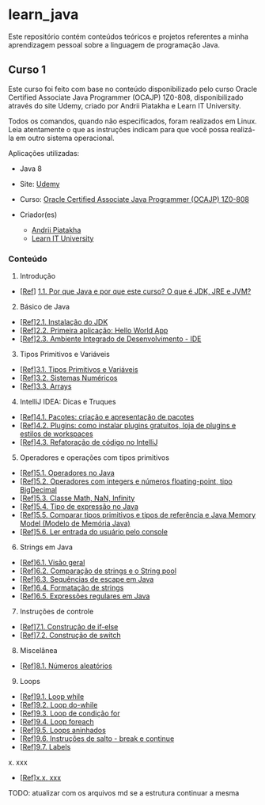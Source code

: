 # learn_java
Este repositório contém conteúdos teóricos e projetos referentes a minha aprendizagem pessoal sobre a linguagem de programação Java.

## Curso 1

Este curso foi feito com base no conteúdo disponibilizado pelo curso Oracle Certified Associate Java Programmer (OCAJP) 1Z0-808, disponibilizado através do site Udemy, criado por Andrii Piatakha e Learn IT University.

Todos os comandos, quando não especificados, foram realizados em Linux. Leia atentamente o que as instruções indicam para que você possa realizá-la em outro sistema operacional.

Aplicações utilizadas:
- Java 8

- Site: [Udemy](https://www.udemy.com/)
- Curso: [Oracle Certified Associate Java Programmer (OCAJP) 1Z0-808](https://www.udemy.com/course/oracle-certification-1z0-808-and-1z0-811-learnit/)
- Criador(es)
  - [Andrii Piatakha](https://www.udemy.com/user/andrii-piatakha/)
  - [Learn IT University](https://www.udemy.com/user/learn-it-university/)

### Conteúdo

1. Introdução
- [[Ref](https://www.udemy.com/course/oracle-certification-1z0-808-and-1z0-811-learnit/learn/lecture/27793500)]
    [1.1. Por que Java e por que este curso? O que é JDK, JRE e JVM?](xxx.md)

2. Básico de Java
- [[Ref](https://www.udemy.com/course/oracle-certification-1z0-808-and-1z0-811-learnit/learn/lecture/27793508)][2.1. Instalação do JDK](xxx.md)
- [[Ref](https://www.udemy.com/course/oracle-certification-1z0-808-and-1z0-811-learnit/learn/lecture/27793512)][2.2. Primeira aplicação: Hello World App](xxx.md)
- [[Ref](https://www.udemy.com/course/oracle-certification-1z0-808-and-1z0-811-learnit/learn/lecture/27793526)][2.3. Ambiente Integrado de Desenvolvimento - IDE](xxx.md)

3. Tipos Primitivos e Variáveis
- [[Ref](https://www.udemy.com/course/oracle-certification-1z0-808-and-1z0-811-learnit/learn/lecture/27793536)][3.1. Tipos Primitivos e Variáveis](xxx.md)
- [[Ref](https://www.udemy.com/course/oracle-certification-1z0-808-and-1z0-811-learnit/learn/lecture/27793538)][3.2. Sistemas Numéricos](xxx.md)
- [[Ref](https://www.udemy.com/course/oracle-certification-1z0-808-and-1z0-811-learnit/learn/lecture/27793544)][3.3. Arrays](xxx.md)

4. IntelliJ IDEA: Dicas e Truques
- [[Ref](https://www.udemy.com/course/oracle-certification-1z0-808-and-1z0-811-learnit/learn/lecture/30316678)][4.1. Pacotes: criação e apresentação de pacotes](xxx.md)
- [[Ref](https://www.udemy.com/course/oracle-certification-1z0-808-and-1z0-811-learnit/learn/lecture/30316700)][4.2. Plugins: como instalar plugins gratuitos, loja de plugins e estilos de workspaces](xxx.md)
- [[Ref](https://www.udemy.com/course/oracle-certification-1z0-808-and-1z0-811-learnit/learn/lecture/30316716)][4.3. Refatoração de código no IntelliJ](xxx.md)

5. Operadores e operações com tipos primitivos
- [[Ref](https://www.udemy.com/course/oracle-certification-1z0-808-and-1z0-811-learnit/learn/lecture/27793556)][5.1. Operadores no Java](xxx.md)
- [[Ref](https://www.udemy.com/course/oracle-certification-1z0-808-and-1z0-811-learnit/learn/lecture/27793566)][5.2. Operadores com integers e números floating-point, tipo BigDecimal](xxx.md)
- [[Ref](https://www.udemy.com/course/oracle-certification-1z0-808-and-1z0-811-learnit/learn/lecture/27793590)][5.3. Classe Math, NaN, Infinity](xxx.md)
- [[Ref](https://www.udemy.com/course/oracle-certification-1z0-808-and-1z0-811-learnit/learn/lecture/27793594)][5.4. Tipo de expressão no Java](xxx.md)
- [[Ref](https://www.udemy.com/course/oracle-certification-1z0-808-and-1z0-811-learnit/learn/lecture/27793598)][5.5. Comparar tipos primitivos e tipos de referência e Java Memory Model (Modelo de Memória Java)](xxx.md)
- [[Ref](https://www.udemy.com/course/oracle-certification-1z0-808-and-1z0-811-learnit/learn/lecture/27793606)][5.6. Ler entrada do usuário pelo console](xxx.md)

6. Strings em Java
- [[Ref](https://www.udemy.com/course/oracle-certification-1z0-808-and-1z0-811-learnit/learn/lecture/27793892)][6.1. Visão geral](xxx.md)
- [[Ref](https://www.udemy.com/course/oracle-certification-1z0-808-and-1z0-811-learnit/learn/lecture/27793896)][6.2. Comparação de strings e o String pool](xxx.md)
- [[Ref](https://www.udemy.com/course/oracle-certification-1z0-808-and-1z0-811-learnit/learn/lecture/27793900)][6.3. Sequências de escape em Java](xxx.md)
- [[Ref](https://www.udemy.com/course/oracle-certification-1z0-808-and-1z0-811-learnit/learn/lecture/27793904)][6.4. Formatação de strings](xxx.md)
- [[Ref](https://www.udemy.com/course/oracle-certification-1z0-808-and-1z0-811-learnit/learn/lecture/27793914)][6.5. Expressões regulares em Java](xxx.md)

7. Instruções de controle
  - [[Ref](https://www.udemy.com/course/oracle-certification-1z0-808-and-1z0-811-learnit/learn/lecture/27793946)][7.1. Construção de if-else](xxx.md)
  - [[Ref](https://www.udemy.com/course/oracle-certification-1z0-808-and-1z0-811-learnit/learn/lecture/27793996)][7.2. Construção de switch](xxx.md)

8. Miscelânea
  - [[Ref](https://www.udemy.com/course/oracle-certification-1z0-808-and-1z0-811-learnit/learn/lecture/27794012)][8.1. Números aleatórios](xxx.md)

9. Loops
  - [[Ref](https://www.udemy.com/course/oracle-certification-1z0-808-and-1z0-811-learnit/learn/lecture/27794014)][9.1. Loop while](xxx.md)
  - [[Ref](https://www.udemy.com/course/oracle-certification-1z0-808-and-1z0-811-learnit/learn/lecture/27794016)][9.2. Loop do-while](xxx.md)
  - [[Ref](https://www.udemy.com/course/oracle-certification-1z0-808-and-1z0-811-learnit/learn/lecture/27794020)][9.3. Loop de condição for](xxx.md)
  - [[Ref](https://www.udemy.com/course/oracle-certification-1z0-808-and-1z0-811-learnit/learn/lecture/27794024)][9.4. Loop foreach](xxx.md)
  - [[Ref](https://www.udemy.com/course/oracle-certification-1z0-808-and-1z0-811-learnit/learn/lecture/27794026)][9.5. Loops aninhados](xxx.md)
  - [[Ref](https://www.udemy.com/course/oracle-certification-1z0-808-and-1z0-811-learnit/learn/lecture/27794036)][9.6. Instruções de salto - break e continue](xxx.md)
  - [[Ref](https://www.udemy.com/course/oracle-certification-1z0-808-and-1z0-811-learnit/learn/lecture/27794260)][9.7. Labels](xxx.md)

x. xxx
  - [[Ref](xxx)][x.x. xxx](xxx.md)

TODO: atualizar com os arquivos md se a estrutura continuar a mesma